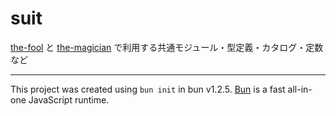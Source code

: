 # suit

[the-fool](https://github.com/sweshelo/the-fool) と [the-magician](https://github.com/sweshelo/the-magician) で利用する共通モジュール・型定義・カタログ・定数など

---

This project was created using `bun init` in bun v1.2.5. [Bun](https://bun.sh) is a fast all-in-one JavaScript runtime.
